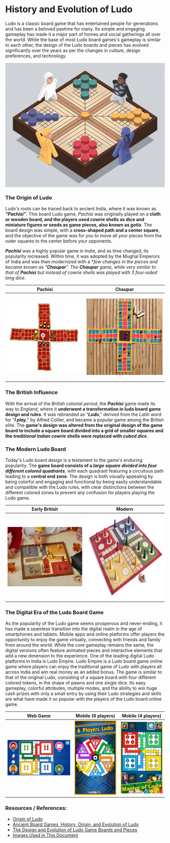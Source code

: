 # History and Evolution of Ludo
Ludo is a classic board game that has entertained people for generations and has been a beloved pastime for many. Its simple and engaging gameplay has made it a major part of homes and social gatherings all over the world. While the base of most Ludo board games's gameplay is similar to each other, the design of the Ludo boards and pieces has evolved significantly over the years as per the changes in culture, design preferences, and technology.

<div style="display: flex; justify-content: center; align-items: center;">
    <img src="../resources/ludo-history-research/ludo.png" style="object-fit: contain;" alt="ludo" />
</div>

### The Origin of Ludo
Ludo's roots can be traced back to ancient India, where it was known as ***"Pachisi"***. This board Ludo game, *Pachisi* was originally played on a **cloth or wooden board, and the players used cowrie shells as dice and miniature figures or seeds as game pieces, also known as *gotis***. The board design was simple, with a **cross-shaped path and a center square**, and the objective of the game was for you to move all your pieces from the outer squares to the center before your opponents.

***Pachisi*** was a highly popular game in *India*, and as time changed, its popularity increased. Within time, it was adopted by the Mughal Emperors of India and was then modernized with a **few changes in the pieces and became known as "***Chaupar***". The ***Chaupar*** game, while very similar to that of ***Pachisi*** but instead of cowrie shells was played with 3 four-sided long dice*.

| Pachisi | Chaupar |
| :---: | :---: |
| <img src="../resources/ludo-history-research/ludo-vintage-board-pachisi.jpg" width="360" height="270" style="object-fit: contain;" alt="Pachisi board" /> | <img src="../resources/ludo-history-research/ludo-vintage-board-chaupar.jpg" width="360" height="270" style="object-fit: contain;" alt="Chaupar board" /> |


### The British Influence
With the arrival of the *British colonial period*, the ***Pachisi*** game made its way to *England*, where it **underwent a transformation in ludo board game design and rules**. It was rebranded as "***Ludo***," derived from the *Latin* word for "***I play***," by Alfred Collier, and became a popular game among the British elite. The **game's design was altered from the original design of the game board to include a square board divided into a grid of smaller squares and the *traditional Indian cowrie* shells were replaced with *cubed dice***.

### The Modern Ludo Board
Today's Ludo board design is a testament to the game's enduring popularity. The **game board consists of a *large square divided into four different colored quadrants***, with each quadrant featuring a circuitous path leading to a **central end zone**. The design is both visually appealing by being colorful and engaging and functional by being easily understandable and compatible with the Ludo rules, with clear distinctions between the different colored zones to prevent any confusion for players playing the Ludo game.

| Early British | Modern |
| :---: | :---: |
| <img src="../resources/ludo-history-research/ludo-old-board.png" width="360" height="270" style="object-fit: contain;" alt="Early British Ludo board" /> | <img src="../resources/ludo-history-research/ludo-old-board-british.jpg" width="360" height="270" style="object-fit: fill;" alt="Modern Ludo board" /> |

### The Digital Era of the Ludo Board Game
As the popularity of the Ludo game seems prosperous and never-ending, it has made a seamless transition into the digital realm in the age of smartphones and tablets. Mobile apps and online platforms offer players the opportunity to enjoy the game virtually, connecting with friends and family from around the world. While the core gameplay remains the same, the digital versions often feature animated pieces and interactive elements that add a new dimension to the experience.
One of the leading digital Ludo platforms in India is Ludo Empire. Ludo Empire is a Ludo board game online game where players can enjoy the traditional game of Ludo with players all across India and win real money as an added bonus. The game is similar to that of the original Ludo, consisting of a square board with four different colored tokens, in the shape of pawns and one single dice. Its easy gameplay, colorful attributes, multiple modes, and the ability to win huge cash prizes with only a small entry by using their Ludo strategies and skills are what have made it so popular with the players of the Ludo board online game.

| Web Game | Mobile (6 players) | Mobile (4 players) |
| :---: | :---: | :---: |
| <img src="../resources/ludo-history-research/ludo-silvergames-desktop-web.png" width="380"  style="object-fit: contain;" alt="Web Ludo" /> | <img src="../resources/ludo-history-research/ludo-6-player-android.png" width="220" style="object-fit: contain;" alt="6-player Ludo" /> | <img src="../resources/ludo-history-research/ludo-4-player-android.png" width="220"  style="object-fit: contain;" alt="4-player Ludo" /> |

### Resources / References: 
- [Origin of Ludo](https://ludoempire.com/blog/origin-of-ludo)
- [Ancient Board Games, History, Origin, and Evolution of Ludo](https://ludoplayers.com/blog/ancient-board-games-history-origin)
- [The Design and Evolution of Ludo Game Boards and Pieces](https://ludoempire.com/blog/the-design-and-evolution-of-ludo-game-boards-and-pieces/)
- [Images Used in This Document](/resources/ludo-history-research/)